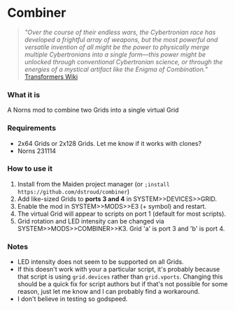# Combiner

>*"Over the course of their endless wars, the Cybertronian race has developed a frightful array of weapons, but the most powerful and versatile invention of all might be the power to physically merge multiple Cybertronians into a single form—this power might be unlocked through conventional Cybertronian science, or through the energies of a mystical artifact like the Enigma of Combination.*"
[Transformers Wiki](https://tfwiki.net/wiki/Combiner)

### What it is
A Norns mod to combine two Grids into a single virtual Grid

### Requirements
- 2x64 Grids or 2x128 Grids. Let me know if it works with clones?
- Norns 231114

### How to use it
1. Install from the Maiden project manager (or `;install https://github.com/dstroud/combiner`)
2. Add like-sized Grids to **ports 3 and 4** in SYSTEM>>DEVICES>>GRID.
3. Enable the mod in SYSTEM>>MODS>>E3 (+ symbol) and restart.
4. The virtual Grid will appear to scripts on port 1 (default for most scripts).
5. Grid rotation and LED intensity can be changed via SYSTEM>>MODS>>COMBINER>>K3. Grid 'a' is port 3 and 'b' is port 4. 

### Notes
- LED intensity does not seem to be supported on all Grids.
- If this doesn't work with your a particular script, it's probably because that script is using `grid.devices` rather than `grid.vports`. Changing this should be a quick fix for script authors but if that's not possible for some reason, just let me know and I can probably find a workaround.
- I don't believe in testing so godspeed.
